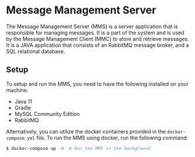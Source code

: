 # Message Management Server
The Message Management Server (MMS) is a server application that is responsible for managing messages. It is a part of the system and is used by the Message Management Client (MMC) to store and retrieve messages. It is a JAVA application that consists of an RabbitMQ message broker, and a SQL relational database.

## Setup
To setup and run the MMS, you need to have the following installed on your machine:
- Java 11
- Gradle
- MySQL Community Edition
- RabbitMQ

Alternatively, you can utilize the docker containers provided in the `docker-compose.yml` file. To run the MMS using docker, run the following command:
```bash
$ docker-compose up -d  # Run the MMS in the background
```